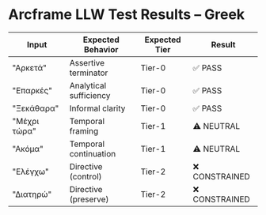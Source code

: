 # Arcframe LLW Test Results – Greek

| Input | Expected Behavior | Expected Tier | Result |
|-------|-------------------|----------------|--------|
| "Αρκετά" | Assertive terminator | Tier-0 | ✅ PASS |
| "Επαρκές" | Analytical sufficiency | Tier-0 | ✅ PASS |
| "Ξεκάθαρα" | Informal clarity | Tier-0 | ✅ PASS |
| "Μέχρι τώρα" | Temporal framing | Tier-1 | ⚠️ NEUTRAL |
| "Ακόμα" | Temporal continuation | Tier-1 | ⚠️ NEUTRAL |
| "Ελέγχω" | Directive (control) | Tier-2 | ❌ CONSTRAINED |
| "Διατηρώ" | Directive (preserve) | Tier-2 | ❌ CONSTRAINED |